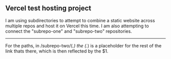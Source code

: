 ## Vercel test hosting project

I am using subdirectories to attempt to combine a static website across multiple repos and host it on Vercel this time. I am also attempting to connect the "subrepo-one" and "subrepo-two" repositories.

---

For the paths, in /subrepo-two/(._) the (._) is a placeholder for the rest of the link thats there, which is then reflected by the $1.
